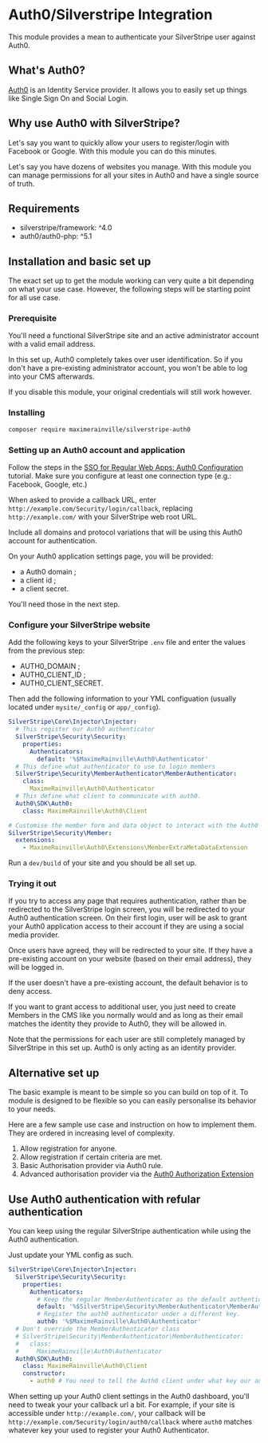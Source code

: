 # Auth0/Silverstripe Integration
This module provides a mean to authenticate your SilverStripe user against Auth0.

## What's Auth0?
[Auth0](https://auth0.com/) is an Identity Service provider. It allows you to easily set up things like Single Sign On
and Social Login.

## Why use Auth0 with SilverStripe?
Let's say you want to quickly allow your users to register/login with Facebook or Google. With this module you can do
this minutes.

Let's say you have dozens of websites you manage. With this module you can manage permissions for all your sites in
Auth0 and have a single source of truth.

## Requirements
* silverstripe/framework: ^4.0
* auth0/auth0-php: ^5.1

## Installation and basic set up
The exact set up to get the module working can very quite a bit depending on what your use case. However, the following
steps will be starting point for all use case.

### Prerequisite
You'll need a functional SilverStripe site and an active administrator account with a valid email address.

In this set up, Auth0 completely takes over user identification. So if you don't have a pre-existing administrator
account, you won't be able to log into your CMS afterwards.

If you disable this module, your original credentials will still work however.  

### Installing
```bash
composer require maximerainville/silverstripe-auth0
```

### Setting up an Auth0 account and application
Follow the steps in the
[SSO for Regular Web Apps: Auth0 Configuration](https://auth0.com/docs/architecture-scenarios/application/web-app-sso/part-2)
tutorial. Make sure you configure at least one connection type (e.g.: Facebook, Google, etc.)

When asked to provide a callback URL, enter `http://example.com/Security/login/callback`, replacing
`http://example.com/` with your SilverStripe web root URL.

Include all domains and protocol variations that will be using this Auth0 account for authentication.

On your Auth0 application settings page, you will be provided:
* a Auth0 domain ;
* a client id ;
* a client secret.

You'll need those in the next step.

### Configure your SilverStripe website
Add the following keys to your SilverStripe `.env` file and enter the values from the previous step:
* AUTH0_DOMAIN ;
* AUTH0_CLIENT_ID ;
* AUTH0_CLIENT_SECRET.

Then add the following information to your YML configuation (usually located under `mysite/_config` or `app/_config`).
```yaml
SilverStripe\Core\Injector\Injector:
  # This register our Auth0 authenticator
  SilverStripe\Security\Security:
    properties:
      Authenticators:
        default: '%$MaximeRainville\Auth0\Authenticator'
  # This define what authenticator to use to login members
  SilverStripe\Security\MemberAuthenticator\MemberAuthenticator:
    class:
      MaximeRainville\Auth0\Authenticator
  # This define what client to communicate with auth0.
  Auth0\SDK\Auth0:
    class: MaximeRainville\Auth0\Client

# Customise the member form and data object to interact with the Auth0 metadata (optional)
SilverStripe\Security\Member:
  extensions:
    - MaximeRainville\Auth0\Extensions\MemberExtraMetaDataExtension
```

Run a `dev/build` of your site and you should be all set up.

### Trying it out
If you try to access any page that requires authentication, rather than be redirected to the SilverStripe login screen,
you will be redirected to your Auth0 authentication screen. On their first login, user will be ask to grant your Auth0
application access to their account if they are using a social media provider.

Once users have agreed, they will be redirected to your site. If they have a pre-existing account on your
website (based on their email address), they will be logged in.

If the user doesn't have a pre-existing account, the default behavior is to deny access.

If you want to grant access to additional user, you just need to create Members in the CMS like you normally would and
as long as their email matches the identity they provide to Auth0, they will be allowed in.

Note that the permissions for each user are still completely managed by SilverStripe in this set up. Auth0 is only
acting as an identity provider.

## Alternative set up
The basic example is meant to be simple so you can build on top of it. To module is designed to be flexible so you can
easily personalise its behavior to your needs.

Here are a few sample use case and instruction on how to implement them. They are ordered in increasing level of
complexity.

1. Allow registration for anyone.
1. Allow registration if certain criteria are met.
1. Basic Authorisation provider via Auth0 rule.
1. Advanced authorisation provider via the
[Auth0 Authorization Extension](https://auth0.com/docs/extensions/authorization-extension/v2)

## Use Auth0 authentication with refular authentication

You can keep using the regular SilverStripe authentication while using the Auth0 authentication.

Just update your YML config as such.

```yaml
SilverStripe\Core\Injector\Injector:
  SilverStripe\Security\Security:
    properties:
      Authenticators:
        # Keep the regular MemberAuthenticator as the default authenticator.
        default: '%$SilverStripe\Security\MemberAuthenticator\MemberAuthenticator'
        # Register the auth0 authenticator under a different key.
        auth0: '%$MaximeRainville\Auth0\Authenticator'
  # Don't override the MemberAuthenticator class
  # SilverStripe\Security\MemberAuthenticator\MemberAuthenticator:
  #   class:
  #     MaximeRainville\Auth0\Authenticator
  Auth0\SDK\Auth0:
    class: MaximeRainville\Auth0\Client
    constructor:
      - auth0 # You need to tell the Auth0 client under what key our auth0 authenticator is registered
```

When setting up your Auth0 client settings in the Auth0 dashboard, you'll need to tweak your your callback url a bit.
For example, if your site is accessible under `http://example.com/`, your callback will be
`http://example.com/Security/login/auth0/callback` where `auth0` matches whatever key your used to register your Auth0
Authenticator. 
